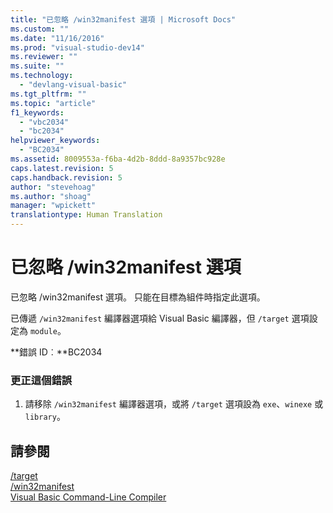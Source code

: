```yaml
---
title: "已忽略 /win32manifest 選項 | Microsoft Docs"
ms.custom: ""
ms.date: "11/16/2016"
ms.prod: "visual-studio-dev14"
ms.reviewer: ""
ms.suite: ""
ms.technology: 
  - "devlang-visual-basic"
ms.tgt_pltfrm: ""
ms.topic: "article"
f1_keywords: 
  - "vbc2034"
  - "bc2034"
helpviewer_keywords: 
  - "BC2034"
ms.assetid: 8009553a-f6ba-4d2b-8ddd-8a9357bc928e
caps.latest.revision: 5
caps.handback.revision: 5
author: "stevehoag"
ms.author: "shoag"
manager: "wpickett"
translationtype: Human Translation
---
```

# 已忽略 /win32manifest 選項
已忽略 \/win32manifest 選項。 只能在目標為組件時指定此選項。  
  
 已傳遞 `/win32manifest` 編譯器選項給 Visual Basic 編譯器，但 `/target` 選項設定為 `module`。  
  
 **錯誤 ID︰**BC2034  
  
### 更正這個錯誤  
  
1.  請移除 `/win32manifest` 編譯器選項，或將 `/target` 選項設為 `exe`、`winexe` 或 `library`。  
  
## 請參閱  
 [\/target](../../visual-basic/reference/command-line-compiler/target.md)   
 [\/win32manifest](../../visual-basic/reference/command-line-compiler/win32manifest.md)   
 [Visual Basic Command\-Line Compiler](../../visual-basic/reference/command-line-compiler/index.md)